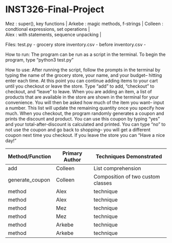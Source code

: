 # INST326-Final-Project 
Mez : super(), key functions | 
Arkebe : magic methods, f-strings |
Colleen : condtional expressions, set operations |  
Alex : with statements, sequence unpacking | 

Files:
test.py - 
grocery store inventory.csv - 
before inventory.csv - 

How to run: The program can be run as a script in the terminal. To begin the program, type “python3 test.py”

How to use: After running the script, follow the prompts in the terminal by typing the name of the grocery store, your name, and your budget– hitting enter each time. At this point you can continue adding items to your cart until you checkout or leave the store. Type “add” to add, “checkout” to checkout, and “leave” to leave. When you are adding an item, a list of products that are available in the store are shown in the terminal for your convenience. You will then be asked how much of the item you want– input a number. This list will update the remaining quantity once you specify how much. When you checkout, the program randomly generates a coupon and prints the discount and product. You can use this coupon by typing “yes” and your total-after-discount is calculated and printed. You can type “no” to not use the coupon and go back to shopping– you will get a different coupon next time you checkout. If you leave the store you can “Have a nice day!”

| Method/Function | Primary Author | Techniques Demonstrated |
| --------------- | -------------- | ----------------------- |
| add | Colleen | List comprehension |
| generate_coupon | Colleen | Composition of two custom classes |
| method | Alex | technique |
| method | Alex | technique |
| method | Mez | technique |
| method | Mez | technique |
| method | Arkebe | technique |
| method | Arkebe| technique |
